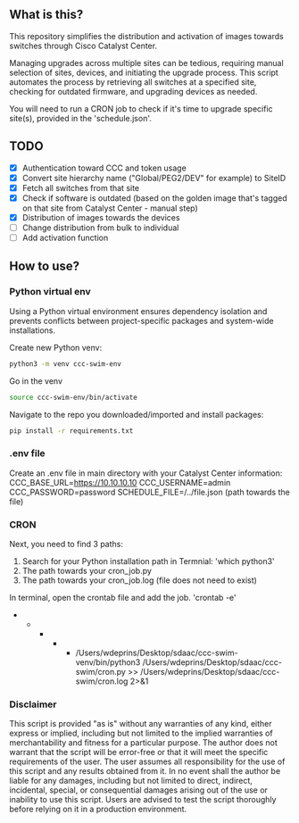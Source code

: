 ## What is this?

This repository simplifies the distribution and activation of images towards switches through Cisco Catalyst Center.

Managing upgrades across multiple sites can be tedious, requiring manual selection of sites, devices, and initiating the upgrade process. This script automates the process by retrieving all switches at a specified site, checking for outdated firmware, and upgrading devices as needed.

You will need to run a CRON job to check if it's time to upgrade specific site(s), provided in the 'schedule.json'.

## TODO

- [x] Authentication toward CCC and token usage
- [x] Convert site hierarchy name ("Global/PEG2/DEV" for example) to SiteID 
- [x] Fetch all switches from that site
- [x] Check if software is outdated (based on the golden image that's tagged on that site from Catalyst Center - manual step)
- [x] Distribution of images towards the devices
- [ ] Change distribution from bulk to individual
- [ ] Add activation function

## How to use?
### Python virtual env
Using a Python virtual environment ensures dependency isolation and prevents conflicts between project-specific packages and system-wide installations.

Create new Python venv:

```bash
python3 -m venv ccc-swim-env
```

Go in the venv

```bash
source ccc-swim-env/bin/activate
```

Navigate to the repo you downloaded/imported and install packages:

```bash
pip install -r requirements.txt
```

### .env file
Create an .env file in main directory with your Catalyst Center information:
CCC_BASE_URL=https://10.10.10.10
CCC_USERNAME=admin
CCC_PASSWORD=password
SCHEDULE_FILE=/../file.json (path towards the file)

### CRON 
Next, you need to find 3 paths:
1. Search for your Python installation path in Termnial: 'which python3'
2. The path towards your cron_job.py 
3. The path towards your cron_job.log (file does not need to exist)

In terminal, open the crontab file and add the job.
'crontab -e'
* * * * * /Users/wdeprins/Desktop/sdaac/ccc-swim-venv/bin/python3 /Users/wdeprins/Desktop/sdaac/ccc-swim/cron.py >> /Users/wdeprins/Desktop/sdaac/ccc-swim/cron.log 2>&1

### Disclaimer

This script is provided "as is" without any warranties of any kind, either express or implied, including but not limited to the implied warranties of merchantability and fitness for a particular purpose. The author does not warrant that the script will be error-free or that it will meet the specific requirements of the user. The user assumes all responsibility for the use of this script and any results obtained from it. In no event shall the author be liable for any damages, including but not limited to direct, indirect, incidental, special, or consequential damages arising out of the use or inability to use this script. Users are advised to test the script thoroughly before relying on it in a production environment.